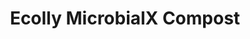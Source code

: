 ---
title: "Ecolly MicrobialX Compost"
# watermark text
watermark: "MicrobialX"
# page header background image
page_header_image: "images/background/about.jpg"
# meta description
description : "The Ecolly waste management system leverages Artificial Intelligence (Al), Internet of Things (loT), and Microbial Biotechnology to create an efficient, data-driven, and eco-friendly waste processing model. "

layout : "service"
draft : false

##################################### About #############################
about:
  enable : true
  about_item:
    # about item loop
    - image : "images/msgcloud/bwa1.png"
      subtitle : "Ecolly Bio Solitions"
      title : "Ecolly MicrobialX Compost"
      content : "The Ecolly waste management system leverages Artificial Intelligence (AI), Internet of Things (loT), and Microbial Biotechnology to create an efficient, data-driven, and eco-friendly solid organic waste to compost model. <br><br>
      
      We Provide an AI powered IoT Device to monitor the Air Quality of the Dump Yards and Recommends dosage of our proprietary Microbial Solution to convert the organic waste into compost just in 21 days." 
      button:
        enable : false
        label : "Explore the Service"
        link : "https://msgcloud.in"
        
    # about item loop
    - image : "images/msgcloud/bwa2.png"
      subtitle : "Use Case 01 : Dump Yard Management"
      title : " For Panchayats and Municiaplaities"
      content : "With increasing urbanization, the volume of municipal solid waste (MSW) has surged, leading to overburdened landfills, environmental degradation, and public health concerns. Conventional waste disposal methods such as landfilling and incineration release harmful pollutants, accelerating climate change and posing significant risks to ecosystems."
 
      button:
        enable : false
        label : "Explore Our Services"
        link : "about/"  
        
     # about item loop
    - image : "images/msgcloud/bwa3.png"
      subtitle : "Use Case 01 : Gated Communities in the Cities"
      title : "Gated Communities in the Cities"
      content : "Solid waste management in gated communities is vital for health and sustainability. Proper segregation, composting, and recycling reduce landfill burden and pollution. It prevents odor, pests, and groundwater contamination, improving residents’ quality of life. Adopting responsible practices ensures compliance and promotes greener, cleaner cities.. "
      button:
        enable : false
        label : "Explore Our Services"
        link : "about/"         
     
     # about item loop
    - image : "images/msgcloud/bwa4.png"
      subtitle : "Contact us"
      title : "Talk to our Expert"
      content : "Talk to our experts today to explore how the Ecolly Waste Management System can transform your community’s organic solid waste into valuable compost. Leveraging AI, IoT, and microbial biotechnology, our solution monitors air quality at dump yards and recommends the precise dosage of our proprietary microbial solution to ensure complete composting in just 21 days. With rising urban waste challenges and the health risks of conventional disposal methods, our experts can guide you on adopting a sustainable, eco-friendly, and compliant model that reduces landfill pressure, prevents pollution, and enhances the quality of life in your gated community.  </br></br>Call our toll-free number <b>1800 889 6608</b> to connect with our experts today. </br></br> </br></br> </br></br> </br></br> </br></br>"
      button:
        enable : false
        label : "Explore Our Services"
        link : "about/"      



---